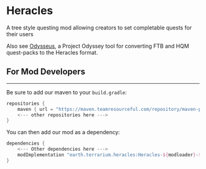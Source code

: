# Heracles
A tree style questing mod allowing creators to set completable quests for their users

Also see [Odysseus](https://github.com/terrarium-earth/odysseus), a Project Odyssey tool for converting FTB and HQM quest-packs to the Heracles format.

## For Mod Developers
<hr>

Be sure to add our maven to your `build.gradle`:
```gradle
repositories {
    maven { url = "https://maven.teamresourceful.com/repository/maven-public/" }
    <--- other repositories here --->
}
```
You can then add our mod as a dependency:

```gradle
dependencies {
    <--- Other dependencies here --->
    modImplementation "earth.terrarium.heracles:Heracles-${modloader}-${mc_version}:${heracles_version}"
}
```

